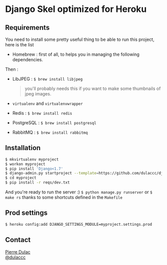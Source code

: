 # Django Skel optimized for Heroku


## Requirements

You need to install some pretty useful thing to be able to run this project, here is the list

* Homebrew : first of all, to helps you in managing the following dependencies.

Then :

* LibJPEG : `$ brew install libjpeg`
    > you'll probably needs this if you want to make some thumbnails of jpeg images.

* `virtualenv` and `virtualenvwrapper`
* Redis : `$ brew install redis`
* PostgreSQL : `$ brew install postgresql`
* RabbitMQ : `$ brew install rabbitmq`


## Installation

```sh
$ mkvirtualenv myproject
$ workon myproject
$ pip install 'Django<1.7'
$ django-admin.py startproject --template=https://github.com/dulaccc/django-skel-custom/zipball/master --name=Makefile myproject
$ cd myproject
$ pip install -r reqs/dev.txt
```

And you're ready to run the server :) `$ python manage.py runserver` or `$ make rs` thanks to some shortcuts defined in the `Makefile`

## Prod settings

```sh
$ heroku config:add DJANGO_SETTINGS_MODULE=myproject.settings.prod
```


## Contact

[Pierre Dulac](http://github.com/dulaccc)  
[@dulaccc](https://twitter.com/dulaccc)
